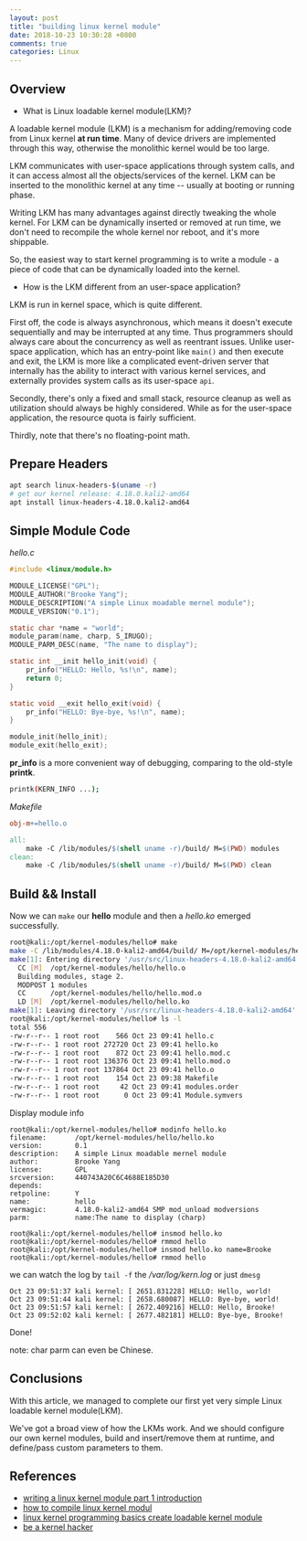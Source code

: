 ```yaml
---
layout: post
title: "building linux kernel module"
date: 2018-10-23 10:30:28 +0800
comments: true
categories: Linux
---
```



## Overview
- What is Linux loadable kernel module(LKM)?

A loadable kernel module (LKM) is a mechanism for adding/removing code from Linux kernel **at run time**.
Many of device drivers are implemented through this way, otherwise the monolithic kernel would be too large.

LKM communicates with user-space applications through system calls, and it can access almost all the objects/services of the kernel.
LKM can be inserted to the monolithic kernel at any time -- usually at booting or running phase.

Writing LKM has many advantages against directly tweaking the whole kernel. For LKM can be dynamically inserted or removed at run time, we don't need to recompile the whole kernel nor reboot, and it's more shippable.

So, the easiest way to start kernel programming is to write a module - a piece of code that can be dynamically loaded into the kernel.

- How is the LKM different from an user-space application?

LKM is run in kernel space, which is quite different.

First off, the code is always asynchronous, which means it doesn't execute sequentially and may be interrupted at any time. Thus programmers should always care about the concurrency as well as reentrant issues. Unlike user-space application, which has an entry-point like `main()` and then execute and exit, the LKM is more like a complicated event-driven server that internally has the ability to interact with various kernel services, and externally provides system calls as its user-space `api`. 

Secondly, there's only a fixed and small stack, resource cleanup as well as utilization should always be highly considered. While as for the user-space application, the resource quota is fairly sufficient.

Thirdly, note that there's no floating-point math.


## Prepare Headers
```sh
apt search linux-headers-$(uname -r)
# get our kernel release: 4.18.0.kali2-amd64
apt install linux-headers-4.18.0.kali2-amd64
```

## Simple Module Code

*hello.c*

```c
#include <linux/module.h>

MODULE_LICENSE("GPL");
MODULE_AUTHOR("Brooke Yang");
MODULE_DESCRIPTION("A simple Linux moadable mernel module");
MODULE_VERSION("0.1");

static char *name = "world";
module_param(name, charp, S_IRUGO);
MODULE_PARM_DESC(name, "The name to display");

static int __init hello_init(void) {
	pr_info("HELLO: Hello, %s!\n", name);
	return 0;
}

static void __exit hello_exit(void) {
	pr_info("HELLO: Bye-bye, %s!\n", name);
}

module_init(hello_init);
module_exit(hello_exit);
```

**pr_info** is a more convenient way of debugging, comparing to the old-style **printk**.
```sh
printk(KERN_INFO ...);  
```

*Makefile*
```makefile
obj-m+=hello.o

all:
	make -C /lib/modules/$(shell uname -r)/build/ M=$(PWD) modules
clean:
	make -C /lib/modules/$(shell uname -r)/build/ M=$(PWD) clean
```

## Build && Install
Now we can `make` our **hello** module and then a *hello.ko* emerged successfully.
```sh
root@kali:/opt/kernel-modules/hello# make 
make -C /lib/modules/4.18.0-kali2-amd64/build/ M=/opt/kernel-modules/hello modules
make[1]: Entering directory '/usr/src/linux-headers-4.18.0-kali2-amd64'
  CC [M]  /opt/kernel-modules/hello/hello.o
  Building modules, stage 2.
  MODPOST 1 modules
  CC      /opt/kernel-modules/hello/hello.mod.o
  LD [M]  /opt/kernel-modules/hello/hello.ko
make[1]: Leaving directory '/usr/src/linux-headers-4.18.0-kali2-amd64'
root@kali:/opt/kernel-modules/hello# ls -l
total 556
-rw-r--r-- 1 root root    566 Oct 23 09:41 hello.c
-rw-r--r-- 1 root root 272720 Oct 23 09:41 hello.ko
-rw-r--r-- 1 root root    872 Oct 23 09:41 hello.mod.c
-rw-r--r-- 1 root root 136376 Oct 23 09:41 hello.mod.o
-rw-r--r-- 1 root root 137864 Oct 23 09:41 hello.o
-rw-r--r-- 1 root root    154 Oct 23 09:38 Makefile
-rw-r--r-- 1 root root     42 Oct 23 09:41 modules.order
-rw-r--r-- 1 root root      0 Oct 23 09:41 Module.symvers
```

Display module info
```
root@kali:/opt/kernel-modules/hello# modinfo hello.ko
filename:       /opt/kernel-modules/hello/hello.ko
version:        0.1
description:    A simple Linux moadable mernel module
author:         Brooke Yang
license:        GPL
srcversion:     440743A20C6C4688E185D30
depends:        
retpoline:      Y
name:           hello
vermagic:       4.18.0-kali2-amd64 SMP mod_unload modversions 
parm:           name:The name to display (charp)
```


```
root@kali:/opt/kernel-modules/hello# insmod hello.ko
root@kali:/opt/kernel-modules/hello# rmmod hello
root@kali:/opt/kernel-modules/hello# insmod hello.ko name=Brooke
root@kali:/opt/kernel-modules/hello# rmmod hello
```


we can watch the log by `tail -f` the */var/log/kern.log* or just `dmesg`
```
Oct 23 09:51:37 kali kernel: [ 2651.831228] HELLO: Hello, world!
Oct 23 09:51:44 kali kernel: [ 2658.680087] HELLO: Bye-bye, world!
Oct 23 09:51:57 kali kernel: [ 2672.409216] HELLO: Hello, Brooke!
Oct 23 09:52:02 kali kernel: [ 2677.482181] HELLO: Bye-bye, Brooke!
```
Done!

note: char parm can even be Chinese.

## Conclusions

With this article, we managed to complete our first yet very simple Linux loadable kernel module(LKM).

We've got a broad view of how the LKMs work. And we should configure our own kernel modules, build and insert/remove them at runtime, and define/pass custom parameters to them.


## References
- [writing a linux kernel module part 1 introduction](http://derekmolloy.ie/writing-a-linux-kernel-module-part-1-introduction/)
- [how to compile linux kernel modul](https://qnaplus.com/how-to-compile-linux-kernel-module/)
- [linux kernel programming basics create loadable kernel module](https://qnaplus.com/linux-kernel-programming-basics-create-loadable-kernel-module/)
- [be a kernel hacker](https://www.linuxvoice.com/be-a-kernel-hacker/)
